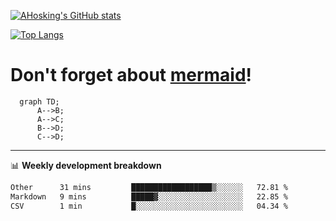 [![AHosking's GitHub stats](https://github-readme-stats.vercel.app/api?username=ahosking&count_private=true&show_icons=true&theme=onedark&hide_rank=true&include_all_commits=true)](https://github.com/ahosking)

[![Top Langs](https://github-readme-stats.vercel.app/api/top-langs/?username=ahosking&layout=compact&theme=onedark)](https://github.com/ahosking)


# Don't forget about [mermaid](https://github.blog/2022-02-14-include-diagrams-markdown-files-mermaid/)!

```mermaid
  graph TD;
      A-->B;
      A-->C;
      B-->D;
      C-->D;
```
-------

📊 **Weekly development breakdown**

<!--START_SECTION:waka-->

```txt
Other      31 mins         ██████████████████▒░░░░░░   72.81 %
Markdown   9 mins          █████▓░░░░░░░░░░░░░░░░░░░   22.85 %
CSV        1 min           █░░░░░░░░░░░░░░░░░░░░░░░░   04.34 %
```

<!--END_SECTION:waka-->
